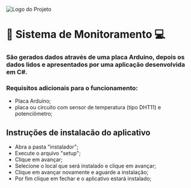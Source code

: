 ![Logo do Projeto](../banner.png)

# 📡 Sistema de Monitoramento 💻

### São gerados dados através de uma placa Arduino, depois os dados lidos e apresentados por uma aplicação desenvolvida em C#.

### Requisitos adicionais para o funcionamento:
- Placa Arduino;
- placa ou circuito com sensor de temperatura (tipo DHT11) e potenciômetro;

## Instruções de instalacão do aplicativo
- Abra a pasta "instalador";
- Execute o arquivo "setup";
- Clique em avançar;
- Selecione o local que será instalado e clique em avançar;
- Clique em avançar novamente e aguarde a instalação;
- Por fim clique em fechar e o aplicativo estará instalado;

